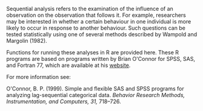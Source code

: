 ---
---
Sequential analysis refers to the examination of the influence of an observation on the observation that follows it. For example, researchers may be interested in whether a certain behaviour in one individual is more likely to occur in response to another behaviour. Such questions can be tested statistically using one of several methods described by Wampold and Margolin (1982).

Functions for running these analyses in R are provided here. These R programs are based on programs written by Brian O'Connor for SPSS, SAS, and Fortran 77, which are available at his [website](https://people.ok.ubc.ca/brioconn/).

For more information see:

O'Connor, B. P. (1999). Simple and flexible SAS and SPSS programs for analyzing lag-sequential categorical data. *Behavior Research Methods, Instrumentation, and Computers, 31,* 718–726.
